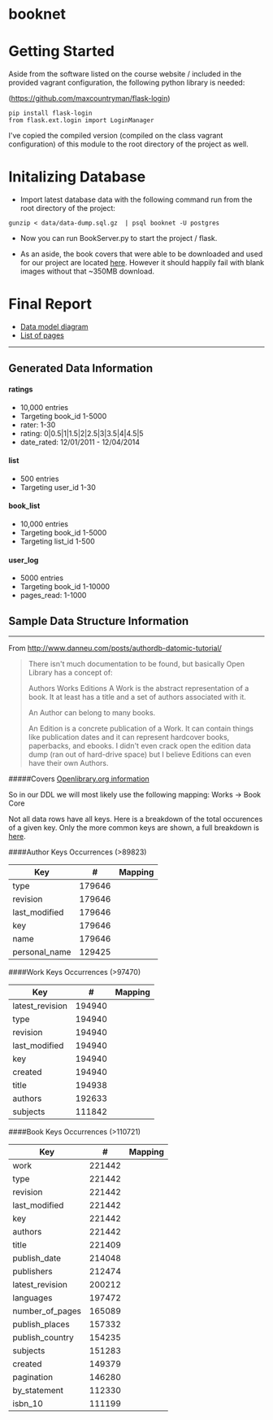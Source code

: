 booknet
=======
# Getting Started
Aside from the software listed on the course website / included in the provided vagrant configuration, the following python library is needed:

(https://github.com/maxcountryman/flask-login)
```
pip install flask-login
from flask.ext.login import LoginManager
```

I've copied the compiled version (compiled on the class vagrant configuration) of this module to the root directory of the project as well.

# Initalizing Database
* Import latest database data with the following command run from the root directory of the project:
```
gunzip < data/data-dump.sql.gz  | psql booknet -U postgres
```

* Now you can run BookServer.py to start the project / flask.

* As an aside, the book covers that were able to be downloaded and used for our project are located [here](http://goo.gl/7twwVq). However it should happily fail with blank images without that ~350MB download.

# Final Report
* [Data model diagram](doc/data_model_diagram.pdf)
* [List of pages](doc/page_list.pdf)

---------------

## Generated Data Information
#### ratings
* 10,000 entries
* Targeting book_id 1-5000
* rater: 1-30
* rating: 0|0.5|1|1.5|2|2.5|3|3.5|4|4.5|5
* date_rated: 12/01/2011 - 12/04/2014

#### list
* 500 entries
* Targeting user_id 1-30

#### book_list
* 10,000 entries
* Targeting book_id 1-5000
* Targeting list_id 1-500

#### user_log
* 5000 entries
* Targeting book_id 1-10000
* pages_read: 1-1000


## Sample Data Structure Information
------
From http://www.danneu.com/posts/authordb-datomic-tutorial/

> There isn't much documentation to be found, but basically Open Library has a concept of:
>
> Authors
> Works
> Editions
> A Work is the abstract representation of a book. It at least has a title and a set of authors associated with it.
>
> An Author can belong to many books.
>
> An Edition is a concrete publication of a Work. It can contain things like publication dates and it can represent hardcover books, paperbacks, and ebooks. I didn't even crack open the edition data dump (ran out of hard-drive space) but I believe Editions can even have their own Authors.

#####Covers
[Openlibrary.org information](https://openlibrary.org/dev/docs/api/covers)

So in our DDL we will most likely use the following mapping:
Works -> Book Core

Not all data rows have all keys. Here is a breakdown of the total occurences of a given key. Only the more common keys are shown, a full breakdown is [here](doc/data_keys.md).

####Author Keys Occurrences (>89823)

| Key | # | Mapping |
| ---- | ---- | ---- |
| type | 179646 |
| revision | 179646 |
| last_modified | 179646 |
| key | 179646 |
| name | 179646 |
| personal_name | 129425 |



####Work Keys Occurrences (>97470)

| Key | # | Mapping |
| ---- | ---- | ---- |
| latest_revision | 194940 |
| type | 194940 |
| revision | 194940 |
| last_modified | 194940 |
| key | 194940 |
| created | 194940 |
| title | 194938 |
| authors | 192633 |
| subjects | 111842 |



####Book Keys Occurrences (>110721)

| Key | # | Mapping |
| ---- | ---- | ---- |
| work | 221442 |
| type | 221442 |
| revision | 221442 |
| last_modified | 221442 |
| key | 221442 |
| authors | 221442 |
| title | 221409 |
| publish_date | 214048 |
| publishers | 212474 |
| latest_revision | 200212 |
| languages | 197472 |
| number_of_pages | 165089 |
| publish_places | 157332 |
| publish_country | 154235 |
| subjects | 151283 |
| created | 149379 |
| pagination | 146280 |
| by_statement | 112330 |
| isbn_10 | 111199 |

